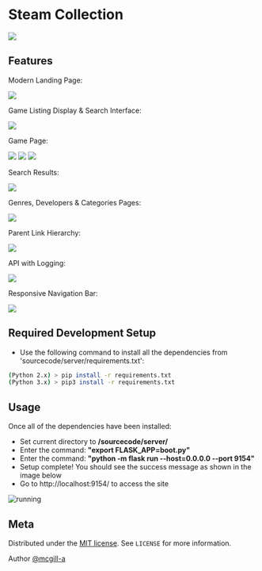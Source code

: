 # Steam Collection

![](misc/demo/screenshots/article_fullscreen.png)

## Features

Modern Landing Page:

![](report/resources/screenshots/home.png)

Game Listing Display & Search Interface:

![](report/resources/screenshots/games.png)

Game Page:

![](report/resources/screenshots/game-page-1.png)
![](report/resources/screenshots/game-page-2.png)
![](report/resources/screenshots/game-page-3.png)

Search Results:

![](report/resources/screenshots/gsearch-results.png)

Genres, Developers & Categories Pages:

![](report/resources/screenshots/categories-cropped.png)

Parent Link Hierarchy:

![](report/resources/screenshots/category-cropped.png)

API with Logging:

![](report/resources/screenshots/api-cropped.png)

Responsive Navigation Bar:

![](report/resources/screenshots/responsive-nav.png)

## Required Development Setup

* Use the following command to install all the dependencies from 'sourcecode/server/requirements.txt':

```sh
(Python 2.x) > pip install -r requirements.txt 
(Python 3.x) > pip3 install -r requirements.txt

```

## Usage

Once all of the dependencies have been installed:
* Set current directory to <b>/sourcecode/server/</b>
* Enter the command: <b>"export FLASK_APP=boot.py"</b>
* Enter the command: <b>"python -m flask run --host=0.0.0.0 --port 9154"</b>
* Setup complete! You should see the success message as shown in the image below
* Go to http://localhost:9154/ to access the site


![running]


## Meta

Distributed under the [MIT license](https://choosealicense.com/licenses/mit/). See ``LICENSE`` for more information.

Author [@mcgill-a](https://github.com/mcgill-a)

<!-- Markdown link & img dfn's -->
[running]: https://i.imgur.com/1bhDJf1.png
